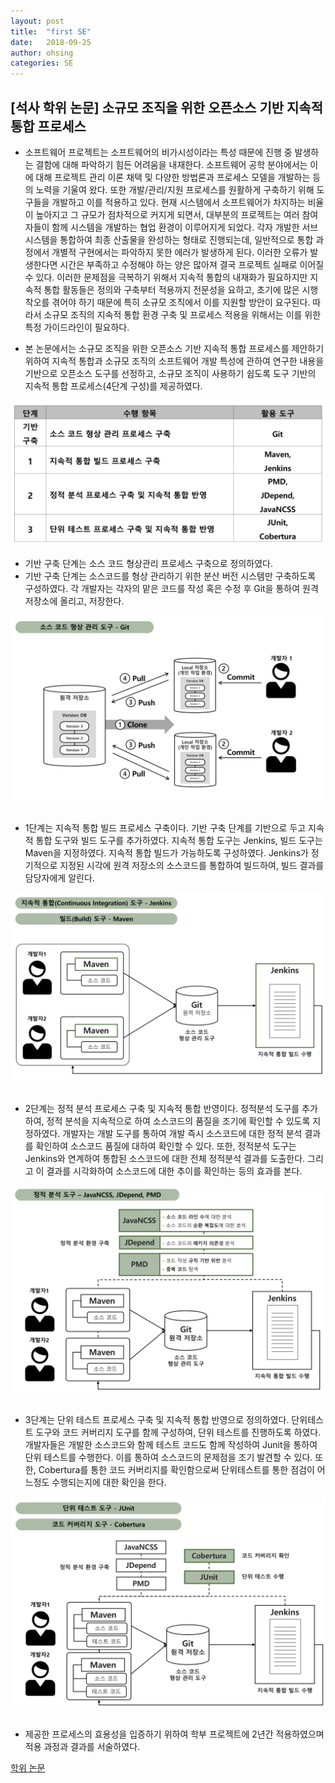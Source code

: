 ```yaml
---
layout: post
title:  "first SE"
date:   2018-09-25
author: ohsing
categories: SE
---
```


## [석사 학위 논문] 소규모 조직을 위한 오픈소스 기반 지속적 통합 프로세스

- 소프트웨어 프로젝트는 소프트웨어의 비가시성이라는 특성 때문에 진행 중 발생하는 결함에 대해 파악하기 힘든 어려움을 내재한다. 소프트웨어 공학 분야에서는 이에 대해 프로젝트 관리 이론 채택 및 다양한 방법론과 프로세스 모델을 개발하는 등의 노력을 기울여 왔다. 또한 개발/관리/지원 프로세스를 원활하게 구축하기 위해 도구들을 개발하고 이를 적용하고 있다. 현재 시스템에서 소프트웨어가 차지하는 비율이 높아지고 그 규모가 점차적으로 커지게 되면서, 대부분의 프로젝트는 여러 참여자들이 함께 시스템을 개발하는 협업 환경이 이루어지게 되었다. 각자 개발한 서브시스템을 통합하여 최종 산출물을 완성하는 형태로 진행되는데, 일반적으로 통합 과정에서 개별적 구현에서는 파악하지 못한 에러가 발생하게 된다. 이러한 오류가 발생한다면 시간은 부족하고 수정해야 하는 양은 많아져 결국 프로젝트 실패로 이어질 수 있다. 이러한 문제점을 극복하기 위해서 지속적 통합의 내재화가 필요하지만 지속적 통합 활동들은 정의와 구축부터 적용까지 전문성을 요하고, 초기에 많은 시행착오를 겪어야 하기 때문에 특히 소규모 조직에서 이를 지원할 방안이 요구된다. 따라서 소규모 조직의 지속적 통합 환경 구축 및 프로세스 적용을 위해서는 이를 위한 특정 가이드라인이 필요하다. 


- 본 논문에서는 소규모 조직을 위한 오픈소스 기반 지속적 통합 프로세스를 제안하기 위하여 지속적 통합과 소규모 조직의 소프트웨어 개발 특성에 관하여 연구한 내용을 기반으로 오픈소스 도구를 선정하고, 소규모 조직이 사용하기 쉽도록 도구 기반의 지속적 통합 프로세스(4단계 구성)를 제공하였다.
<img src="/assets/images/stage.png" title="CIProcessStage">

- 기반 구축 단계는 소스 코드 형상관리 프로세스 구축으로 정의하였다. 
- 기반 구축 단계는 소스코드를 형상 관리하기 위한 분산 버전 시스템만 구축하도록 구성하였다. 각 개발자는 각자의 맡은 코드를 작성 혹은 수정 후 Git을 통하여 원격 저장소에 올리고, 저장한다.

<img src="/assets/images/initial.png" title="CIProcessStage">
<br><br>

- 1단계는 지속적 통합 빌드 프로세스 구축이다. 기반 구축 단계를 기반으로 두고 지속적 통합 도구와 빌드 도구를 추가하였다. 지속적 통합 도구는 Jenkins, 빌드 도구는 Maven을 지정하였다. 지속적 통합 빌드가 가능하도록 구성하였다. Jenkins가 정기적으로 지정된 시각에 원격 저장소의 소스코드를 통합하여 빌드하여, 빌드 결과를 담당자에게 알린다.

<img src="/assets/images/first.png" title="CIProcessStage">
<br><br>


- 2단계는 정적 분석 프로세스 구축 및 지속적 통합 반영이다. 정적분석 도구를 추가하여, 정적 분석을 지속적으로 하여 소스코드의 품질을 조기에 확인할 수 있도록 지정하였다. 개발자는 개발 도구를 통하여 개발 즉시 소스코드에 대한 정적 분석 결과를 확인하여 소스코드 품질에 대하여 확인할 수 있다. 또한, 정적분석 도구는 Jenkins와 연계하여 통합된 소스코드에 대한 전체 정적분석 결과를 도출한다. 그리고 이 결과를 시각화하여 소스코드에 대한 추이를 확인하는 등의 효과를 본다.

<img src="/assets/images/second.png" title="CIProcessStage">
<br><br>

- 3단계는 단위 테스트 프로세스 구축 및 지속적 통합 반영으로 정의하였다. 단위테스트 도구와 코드 커버리지 도구를 함께 구성하여, 단위 테스트를 진행하도록 하였다. 개발자들은 개발한 소스코드와 함께 테스트 코드도 함께 작성하여 Junit을 통하여 단위 테스트를 수행한다. 이를 통하여 소스코드의 문제점을 조기 발견할 수 있다. 또한, Cobertura를 통한 코드 커버리지를 확인함으로써 단위테스트를 통한 점검이 어느정도 수행되는지에 대한 확인을 한다.
<img src="/assets/images/third.png" title="CIProcessStage">
<br><br>


- 제공한 프로세스의 효용성을 입증하기 위하여 학부 프로젝트에 2년간 적용하였으며 적용 과정과 결과를 서술하였다.



[학위 논문](https://github.com/swon96/swon96.github.io/blob/35d9ccba1a1c5bf356b49875856391a8f0176292/assets/include/%5B%EC%B5%9C%EC%A2%85%5D%5B%EC%84%9D%EC%82%AC%ED%95%99%EC%9C%84%EB%85%BC%EB%AC%B8%5D%20%EC%86%8C%EA%B7%9C%EB%AA%A8%20%EC%A1%B0%EC%A7%81%EC%9D%84%20%EC%9C%84%ED%95%9C%20%EC%98%A4%ED%94%88%EC%86%8C%EC%8A%A4%20%EA%B8%B0%EB%B0%98%20%EC%A7%80%EC%86%8D%EC%A0%81%20%ED%86%B5%ED%95%A9%20%ED%94%84%EB%A1%9C%EC%84%B8%EC%8A%A4_%EC%98%A4%EC%8A%B9%EC%9B%90.pdf)